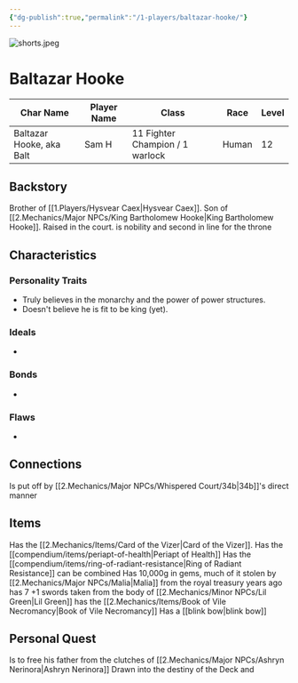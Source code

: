 ```yaml
---
{"dg-publish":true,"permalink":"/1-players/baltazar-hooke/"}
---
```


![shorts.jpeg](/img/user/Z.Assets/shorts.jpeg)
# Baltazar Hooke

| Char Name                | Player Name | Class                           | Race  | Level |
| ------------------------ | ----------- | ------------------------------- | ----- | ----- |
| Baltazar Hooke, aka Balt | Sam H       | 11 Fighter Champion / 1 warlock | Human | 12    |

## Backstory
Brother of [[1.Players/Hysvear Caex\|Hysvear Caex]]. Son of [[2.Mechanics/Major NPCs/King Bartholomew Hooke\|King Bartholomew Hooke]]. 
Raised in the court. is nobility and second in line for the throne

## Characteristics

### Personality Traits

- Truly believes in the monarchy and the power of power structures. 
- Doesn't believe he is fit to be king (yet).

### Ideals

- 

### Bonds

- 

### Flaws

- 
## Connections
Is put off by [[2.Mechanics/Major NPCs/Whispered Court/34b\|34b]]'s direct manner

## Items
Has the [[2.Mechanics/Items/Card of the Vizer\|Card of the Vizer]]. 
Has the [[compendium/items/periapt-of-health\|Periapt of Health]]
Has the [[compendium/items/ring-of-radiant-resistance\|Ring of Radiant Resistance]]
	can be combined
Has 10,000g in gems, much of it stolen by [[2.Mechanics/Major NPCs/Malia\|Malia]] from the royal treasury years ago
has 7 +1 swords taken from the body of [[2.Mechanics/Minor NPCs/Lil Green\|Lil Green]]
has the [[2.Mechanics/Items/Book of Vile Necromancy\|Book of Vile Necromancy]]
Has a [[blink bow\|blink bow]]

## Personal Quest

Is to free his father from the clutches of [[2.Mechanics/Major NPCs/Ashryn Nerinora\|Ashryn Nerinora]]
Drawn into the destiny of the Deck and 